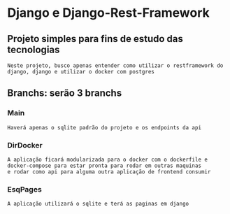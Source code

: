 # Django e Django-Rest-Framework

## Projeto simples para fins de estudo das tecnologias
    Neste projeto, busco apenas entender como utilizar o restframework do django, django e utilizar o docker com postgres

## Branchs: serão 3 branchs

### Main
    Haverá apenas o sqlite padrão do projeto e os endpoints da api

### DirDocker
    A aplicação ficará modularizada para o docker com o dockerfile e docker-compose para estar pronta para rodar em outras maquinas
    e rodar como api para alguma outra aplicação de frontend consumir

### EsqPages
    A aplicação utilizará o sqlite e terá as paginas em django